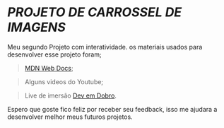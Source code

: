 # *PROJETO DE CARROSSEL DE IMAGENS*

Meu segundo Projeto com interatividade.
os materiais usados para desenvolver esse projeto foram;
> [MDN Web Docs](https://developer.mozilla.org/pt-BR/);

> Alguns videos do Youtube;

> Live de imersão [Dev em Dobro](https://www.youtube.com/@DevemDobro).

Espero que goste fico feliz por receber seu feedback, isso me ajudara a desenvolver melhor meus futuros projetos.
